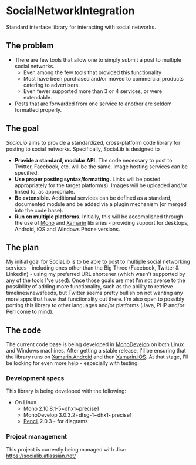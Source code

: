 SocialNetworkIntegration
========================

Standard interface library for interacting with social networks.

## The problem

* There are few tools that allow one to simply submit a post to multiple social networks.
    * Even among the few tools that provided this functionality
    * Most have been purchased and/or moved to commercial products catering to advertisers.
    * Even fewer supported more than 3 or 4 services, or were extendable.
* Posts that are forwarded from one service to another are seldom formatted properly.

## The goal

_SociaLib_ aims to provide a standardized, cross-platform code library for posting to social 
networks. Specifically, SociaLib is designed to

* **Provide a standard, modular API.** The code necessary to post to Twitter, Facebook, etc.
  will be the same. Image hosting services can be specified.
* **Use proper posting syntax/formatting.** Links will be posted appropriately for the target
  platform(s). Images will be uploaded and/or linked to, as appropriate.
* **Be extensible.** Additional services can be defined as a standard, documented module and
  be added via a plugin mechanism (or merged into the code base).
* **Run on multiple platforms.** Initially, this will be accomplished through the use of
  [Mono](http://mono-project.com/) and [Xamarin](http://xamarin.com/) libraries - providing
  support for desktops, Android, iOS and Windows Phone versions.

## The plan

My initial goal for SociaLib is to be able to post to multiple social networking services - including
ones other than the Big Three (Facebook, Twitter & LinkedIn) - using my preferred URL shortener (which
wasn't supported by any of the tools I've used). Once those goals are met I'm not averse to the
possibility of adding more functionality, such as the ability to retrieve timelines/newsfeeds, but
Twitter seems pretty bullish on not wanting any more apps that have that functionality out there. I'm
also open to possibly porting this library to other languages and/or platforms (Java, PHP and/or Perl
come to mind).

## The code

The current code base is being developed in [MonoDevelop](http://monodevelop.com/) on both Linux and
Windows machines. After getting a stable release, I'll be ensuring that the library runs on
[Xamarin.Android](http://xamarin.com/monoforandroid) and then [Xamarin.iOS](http://xamarin.com/monotouch).
At that stage, I'll be looking for even more help - especially with testing.

### Development specs

This library is being developed with the following:

* On Linux
    * Mono 2.10.8.1-5~dhx1~precise1
    * MonoDevelop 3.0.3.2+dfsg-1~dhx1~precise1
    * [Pencil](http://pencil.evolus.vn/) 2.0.3 - for diagrams
    
### Project management

This project is currently being managed with Jira: https://socialib.atlassian.net/

